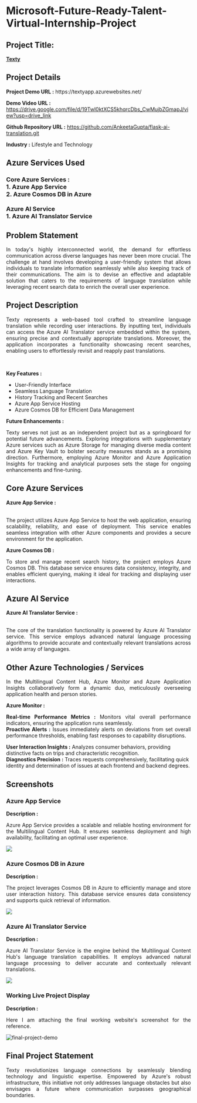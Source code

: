 <h1>Microsoft-Future-Ready-Talent-Virtual-Internship-Project</h1>
<h2>Project Title:</h2><b><a href="https://aiwebappazure.azurewebsites.net/">Texty </b></a>
<br>
<h2>Project Details</h2>
<b>Project Demo URL :</b> https://textyapp.azurewebsites.net/ <br>

<b>Demo Video URL :</b> https://drive.google.com/file/d/19Twl0ktXCS5khqrcDbs_CwMujbZGmapJ/view?usp=drive_link <br>

<b>Github Repository URL :</b> https://github.com/AnkeetaGupta/flask-ai-translation.git <br>

<b>Industry :</b> Lifestyle and Technology<br>
<h2>Azure Services Used</h2>
<h3>
Core Azure Services : <br>
1. Azure App Service <br>
2. Azure Cosmos DB in Azure <br> <br>
Azure AI Service <br>
1. Azure AI Translator Service
</h3>


<h2>Problem Statement</h2>

<p align="justify">In today's highly interconnected world, the demand for effortless communication across diverse languages has never been more crucial. The challenge at hand involves developing a user-friendly system that allows individuals to translate information seamlessly while also keeping track of their communications. The aim is to devise an effective and adaptable solution that caters to the requirements of language translation while leveraging recent search data to enrich the overall user experience.</p>


<h2>Project Description</h2>
<p align="justify"> Texty represents a web-based tool crafted to streamline language translation while recording user interactions. By inputting text, individuals can access the Azure AI Translator service embedded within the system, ensuring precise and contextually appropriate translations. Moreover, the application incorporates a functionality showcasing recent searches, enabling users to effortlessly revisit and reapply past translations.</p><br>

<b>Key Features :</b>
<ul>
    <li>User-Friendly Interface</li>
    <li>Seamless Language Translation</li>
    <li>History Tracking and Recent Searches</li>
    <li>Azure App Service Hosting</li>
    <li>Azure Cosmos DB for Efficient Data Management</li>
</ul>

<b>Future Enhancements :</b><br>

<p align="justify">Texty serves not just as an independent project but as a springboard for potential future advancements. Exploring integrations with supplementary Azure services such as Azure Storage for managing diverse media content and Azure Key Vault to bolster security measures stands as a promising direction. Furthermore, employing Azure Monitor and Azure Application Insights for tracking and analytical purposes sets the stage for ongoing enhancements and fine-tuning.</p>

<h2>Core Azure Services</h2>

<b>Azure App Service :</b><br><p align="justify"><br>The project utilizes Azure App Service to host the web application, ensuring scalability, reliability, and ease of deployment. This service enables seamless integration with other Azure components and provides a secure environment for the application.</p>

<b>Azure Cosmos DB :</b><br><p align="justify">To store and manage recent search history, the project employs Azure Cosmos DB. This database service ensures data consistency, integrity, and enables efficient querying, making it ideal for tracking and displaying user interactions.</p>


<h2>Azure AI Service</h2>

<b>Azure AI Translator Service :</b><br><br><p align="justify">The core of the translation functionality is powered by Azure AI Translator service. This service employs advanced natural language processing algorithms to provide accurate and contextually relevant translations across a wide array of languages.</p>

<h2>Other Azure Technologies / Services</h2>
<p align="justify">In the Multilingual Content Hub, Azure Monitor and Azure Application Insights collaboratively form a dynamic duo, meticulously overseeing application health and person stories.</p>

<b>Azure Monitor :</b><p align="justify"><b>Real-time Performance Metrics :</b> Monitors vital overall performance indicators, ensuring the application runs seamlessly.<br>
<b>Proactive Alerts :</b> Issues immediately alerts on deviations from set overall performance thresholds, enabling fast responses to capability disruptions.</p>
<b>User Interaction Insights :</b> Analyzes consumer behaviors, providing distinctive facts on trips and characteristic recognition.<br>
<b>Diagnostics Precision :</b> Traces requests comprehensively, facilitating quick identity and determination of issues at each frontend and backend degrees.



<h2>Screenshots</h2>
<h3>Azure App Service</h3>
<b>Description :</b><p align="justify">Azure App Service provides a scalable and reliable hosting environment for the Multilingual Content Hub. It ensures seamless deployment and high availability, facilitating an optimal user experience.</p>
<img src="https://github.com/shubhamchature/texty/blob/main/screenshots/web%20app.png"></img><br>


<h3>Azure Cosmos DB in Azure</h3>
<b>Description :</b><p align="justify"> The project leverages Cosmos DB in Azure  to efficiently manage and store user interaction history. This database service ensures data consistency and supports quick retrieval of information.</p>
<img src="https://github.com/shubhamchature/texty/blob/main/screenshots/db.png"></img><br>

<h3>Azure AI Translator Service</h3>
<b>Description :</b><p align="justify">Azure AI Translator Service is the engine behind the Multilingual Content Hub's language translation capabilities. It employs advanced natural language processing to deliver accurate and contextually relevant translations.</p>
<img src="https://github.com/shubhamchature/texty/blob/main/screenshots/translator.png"></img><br>

<h3>Working Live Project Display</h3>
<b>Description :</b><p align="justify">Here I am attaching the final working website's screenshot for the reference.</p>
<img src="https://github.com/shubhamchature/texty/blob/main/screenshots/demo.png" alt="final-project-demo"></img>


<h2>Final Project Statement</h2>
<p align="justify">
Texty revolutionizes language connections by seamlessly blending technology and linguistic expertise. Empowered by Azure's robust infrastructure, this initiative not only addresses language obstacles but also envisages a future where communication surpasses geographical boundaries.</p>
<p align="justify">
</p> <br>
